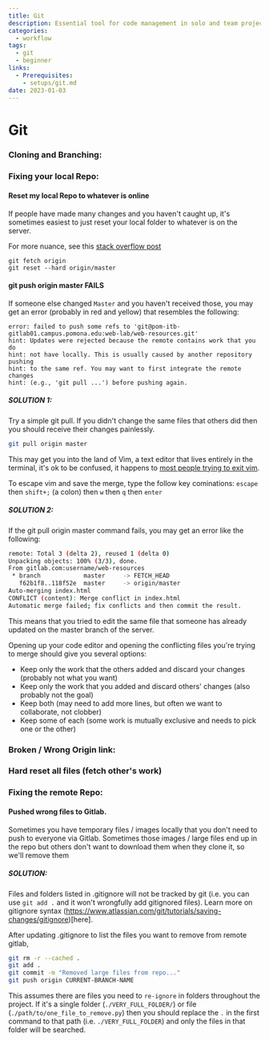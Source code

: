 ```yaml
---
title: Git
description: Essential tool for code management in solo and team projects.
categories: 
  - workflow
tags:
  - git
  - beginner
links:
  - Prerequisites:
    - setups/git.md
date: 2023-01-03
---
```


# Git


### Cloning and Branching:

### Fixing your local Repo:

#### Reset my local Repo to whatever is online

If people have made many changes and you haven't caught up, it's sometimes easiest to just reset your local folder to whatever is on the server.

For more nuance, see this [stack overflow post](https://stackoverflow.com/questions/1628088/reset-local-repository-branch-to-be-just-like-remote-repository-head)

```
git fetch origin
git reset --hard origin/master
```

#### git push origin master FAILS

If someone else changed `Master` and you haven't received those, you may get an error (probably in red and yellow) that resembles the following:

```
error: failed to push some refs to 'git@pom-itb-gitlab01.campus.pomona.edu:web-lab/web-resources.git'
hint: Updates were rejected because the remote contains work that you do
hint: not have locally. This is usually caused by another repository pushing
hint: to the same ref. You may want to first integrate the remote changes
hint: (e.g., 'git pull ...') before pushing again.
```

##### SOLUTION 1:
Try a simple git pull. If you didn't change the same files that others did then you should receive their changes painlessly.

``` bash
git pull origin master
```

This may get you into the land of Vim, a text editor that lives entirely in the terminal, it's ok to be confused, it happens to [most people trying to exit vim](https://www.reddit.com/r/ProgrammerHumor/comments/8poep0/a_vim_joke/).

To escape vim and save the merge, type the follow key cominations: `escape` then `shift+;` (a colon) then `w` then `q` then `enter`

##### SOLUTION 2:

If the git pull origin master command fails, you may get an error like the following:

``` bash
remote: Total 3 (delta 2), reused 1 (delta 0)
Unpacking objects: 100% (3/3), done.
From gitlab.com:username/web-resources
 * branch            master     -> FETCH_HEAD
   f62b1f8..118f52e  master     -> origin/master
Auto-merging index.html
CONFLICT (content): Merge conflict in index.html
Automatic merge failed; fix conflicts and then commit the result.
```

This means that you tried to edit the same file that someone has already updated on the master branch of the server.

Opening up your <nuxt-link to="how-i-vs-code">code editor</nuxt-link> and opening the conflicting files you're trying to merge should give you several options:
- Keep only the work that the others added and discard your changes (probably not what you want)
- Keep only the work that you added and discard others' changes (also probably not the goal)
- Keep both (may need to add more lines, but often we want to collaborate, not clobber)
- Keep some of each (some work is mutually exclusive and needs to pick one or the other)


### Broken / Wrong Origin link:

### Hard reset all files (fetch other's work)

### Fixing the remote Repo:

#### Pushed wrong files to Gitlab.

Sometimes you have temporary files / images locally that you don't need to push to everyone via Gitlab.
Sometimes those images / large files end up in the repo but others don't want to download them when they clone it, so we'll remove them

##### SOLUTION:

Files and folders listed in .gitignore will not be tracked by git (i.e. you can use `git add .` and it won't wrongfully add gitignored files). Learn more on gitignore syntax (https://www.atlassian.com/git/tutorials/saving-changes/gitignore)[here].

After updating .gitignore to list the files you want to remove from remote gitlab,

``` bash
git rm -r --cached .
git add .
git commit -m "Removed large files from repo..."
git push origin CURRENT-BRANCH-NAME
```

This assumes there are files you need to `re-ignore` in folders throughout the project. If it's a single folder (`./VERY_FULL_FOLDER/`) or file (`./path/to/one_file_to_remove.py`) then you should replace the `.` in the first command to that path (i.e. `./VERY_FULL_FOLDER`) and only the files in that folder will be searched.

